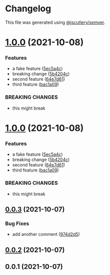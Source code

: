 # Changelog

This file was generated using [@jscutlery/semver](https://github.com/jscutlery/semver).

# [1.0.0](https://github.com/nrwl/board-game-hoard/compare/angular-publish-0.0.3...angular-publish-1.0.0) (2021-10-08)


### Features

* a fake feature ([5ec5a4c](https://github.com/nrwl/board-game-hoard/commit/5ec5a4c42e4e2fdb5e29bd8b0046154874b045d2))
* breaking change ([5b4204c](https://github.com/nrwl/board-game-hoard/commit/5b4204c14abd6ffe7cc8b89792371564f7bf9fe0))
* second feature ([64e7d61](https://github.com/nrwl/board-game-hoard/commit/64e7d614d6a853c483cfee3c629b1b67cf9919fb))
* third feature ([bac1a09](https://github.com/nrwl/board-game-hoard/commit/bac1a09b4c3d6e0a4984cf4aabbb653cdaa1547e))


### BREAKING CHANGES

* this might break



# [1.0.0](https://github.com/nrwl/board-game-hoard/compare/angular-publish-0.0.3...angular-publish-1.0.0) (2021-10-08)


### Features

* a fake feature ([5ec5a4c](https://github.com/nrwl/board-game-hoard/commit/5ec5a4c42e4e2fdb5e29bd8b0046154874b045d2))
* breaking change ([5b4204c](https://github.com/nrwl/board-game-hoard/commit/5b4204c14abd6ffe7cc8b89792371564f7bf9fe0))
* second feature ([64e7d61](https://github.com/nrwl/board-game-hoard/commit/64e7d614d6a853c483cfee3c629b1b67cf9919fb))
* third feature ([bac1a09](https://github.com/nrwl/board-game-hoard/commit/bac1a09b4c3d6e0a4984cf4aabbb653cdaa1547e))


### BREAKING CHANGES

* this might break



## [0.0.3](https://github.com/nrwl/board-game-hoard/compare/angular-publish-0.0.2...angular-publish-0.0.3) (2021-10-07)


### Bug Fixes

* add another comment ([974d2d5](https://github.com/nrwl/board-game-hoard/commit/974d2d5f93ffc05d660d75f29c2f5518aa6cfdad))



## [0.0.2](https://github.com/nrwl/board-game-hoard/compare/angular-publish-0.0.1...angular-publish-0.0.2) (2021-10-07)



## 0.0.1 (2021-10-07)
